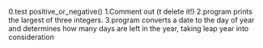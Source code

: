 0.test positive_or_negative()
1.Comment out (t delete it!)
2.program prints the largest of three integers.
3.program converts a date to the day of year and determines how many days are left in the year, taking leap year into consideration
